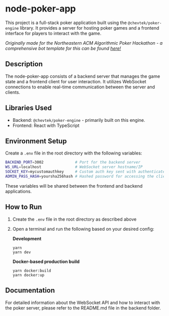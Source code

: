 # node-poker-app

This project is a full-stack poker application built using the `@chevtek/poker-engine` library. It provides a server for hosting poker games and a frontend interface for players to interact with the game.

_Originally made for the Northeastern ACM Algorithmic Poker Hackathon - a comprehensive bot template for this can be found [here!](https://github.com/akala47/acm_pokerbot)_

## Description

The node-poker-app consists of a backend server that manages the game state and a frontend client for user interaction. It utilizes WebSocket connections to enable real-time communication between the server and clients.

## Libraries Used

- Backend: `@chevtek/poker-engine` - primarily built on this engine.
- Frontend: React with TypeScript

## Environment Setup

Create a `.env` file in the root directory with the following variables:

```bash
BACKEND_PORT=3002              # Port for the backend server
WS_URL=localhost               # WebSocket server hostname/IP
SOCKET_KEY=mycustomauthkey     # Custom auth key sent with authenticated socket messages
ADMIN_PASS_HASH=yoursha256hash # Hashed password for accessing the client/GUI
```

These variables will be shared between the frontend and backend applications.

## How to Run

1. Create the `.env` file in the root directory as described above
2. Open a terminal and run the following based on your desired config:

   **Development**
   ```
   yarn
   yarn dev
   ```

   **Docker-based production build**
   ```
   yarn docker:build
   yarn docker:up
   ```

## Documentation

For detailed information about the WebSocket API and how to interact with the poker server, please refer to the README.md file in the backend folder.
